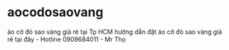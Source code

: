 # aocodosaovang
áo cờ đỏ sao vàng giá rẻ tại Tp HCM hướng dẫn đặt áo cờ đỏ sao vàng giá rẻ tại đây - Hotline 0909684011 - Mr Thọ
